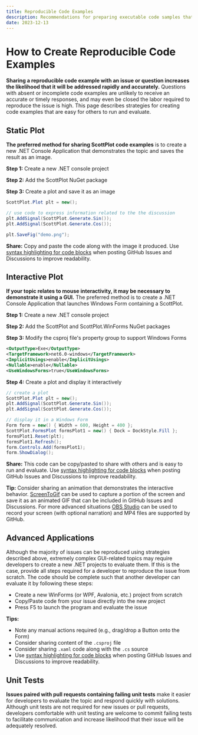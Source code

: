 ```yaml
---
title: Reproducible Code Examples
description: Recommendations for preparing executable code samples that can facilitate resolving issues or answering questions.
date: 2023-12-13
---
```


# How to Create Reproducible Code Examples

**Sharing a reproducible code example with an issue or question increases the likelihood that it will be addressed rapidly and accurately.** Questions with absent or incomplete code examples are unlikely to receive an accurate or timely responses, and may even be closed the labor required to reproduce the issue is high. This page describes strategies for creating code examples that are easy for others to run and evaluate.

## Static Plot

**The preferred method for sharing ScottPlot code examples** is to create a new .NET Console Application that demonstrates the topic and saves the result as an image.


**Step 1:** Create a new .NET console project

**Step 2:** Add the ScottPlot NuGet package

**Step 3:** Create a plot and save it as an image
```cs
ScottPlot.Plot plt = new();

// use code to express information related to the the discussion
plt.AddSignal(ScottPlot.Generate.Sin());
plt.AddSignal(ScottPlot.Generate.Cos());

plt.SaveFig("demo.png");
```

**Share:** Copy and paste the code along with the image it produced. Use [syntax highlighting for code blocks](https://docs.github.com/en/get-started/writing-on-github/working-with-advanced-formatting/creating-and-highlighting-code-blocks) when posting GitHub Issues and Discussions to improve readability.

## Interactive Plot

**If your topic relates to mouse interactivity, it may be necessary to demonstrate it using a GUI.** The preferred method is to create a .NET Console Application that launches Windows Form containing a ScottPlot.

**Step 1:** Create a new .NET console project 

**Step 2:** Add the ScottPlot and ScottPlot.WinForms NuGet packages

**Step 3:** Modify the csproj file's property group to support Windows Forms

```xml
<OutputType>Exe</OutputType>
<TargetFramework>net6.0-windows</TargetFramework>
<ImplicitUsings>enable</ImplicitUsings>
<Nullable>enable</Nullable>
<UseWindowsForms>true</UseWindowsForms>
```

**Step 4:** Create a plot and display it interactively

```cs
// create a plot
ScottPlot.Plot plt = new();
plt.AddSignal(ScottPlot.Generate.Sin());
plt.AddSignal(ScottPlot.Generate.Cos());

// display it in a Windows Form
Form form = new() { Width = 600, Height = 400 };
ScottPlot.FormsPlot formsPlot1 = new() { Dock = DockStyle.Fill };
formsPlot1.Reset(plt);
formsPlot1.Refresh();
form.Controls.Add(formsPlot1);
form.ShowDialog();
```

**Share:** This code can be copy/pasted to share with others and is easy to run and evaluate. Use [syntax highlighting for code blocks](https://docs.github.com/en/get-started/writing-on-github/working-with-advanced-formatting/creating-and-highlighting-code-blocks) when posting GitHub Issues and Discussions to improve readability.

**Tip:** Consider sharing an animation that demonstrates the interactive behavior. [ScreenToGif](https://www.screentogif.com/) can be used to capture a portion of the screen and save it as an animated GIF that can be included in GitHub Issues and Discussions. For more advanced situations [OBS Studio](https://obsproject.com/) can be used to record your screen (with optional narration) and MP4 files are supported by GitHub.

## Advanced Applications

Although the majority of issues can be reproduced using strategies described above, extremely complex GUI-related topics may require developers to create a new .NET projects to evaluate them. If this is the case, provide all steps required for a developer to reproduce the issue from scratch. The code should be complete such that another developer can evaluate it by following these steps:

* Create a new WinForms (or WPF, Avalonia, etc.) project from scratch
* Copy/Paste code from your issue directly into the new project
* Press F5 to launch the program and evaluate the issue

**Tips:**
* Note any manual actions required (e.g., drag/drop a Button onto the Form)
* Consider sharing content of the `.csproj` file
* Consider sharing `.xaml` code along with the `.cs` source
* Use [syntax highlighting for code blocks](https://docs.github.com/en/get-started/writing-on-github/working-with-advanced-formatting/creating-and-highlighting-code-blocks) when posting GitHub Issues and Discussions to improve readability.

## Unit Tests

**Issues paired with pull requests containing failing unit tests** make it easier for developers to evaluate the topic and respond quickly with solutions. Although unit tests are not required for new issues or pull requests, developers comfortable with unit testing are welcome to commit failing tests to facilitate communication and increase likelihood that their issue will be adequately resolved.